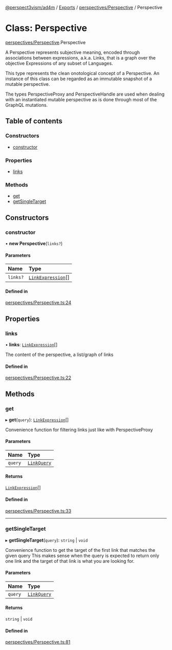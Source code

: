 [@perspect3vism/ad4m](../README.md) / [Exports](../modules.md) / [perspectives/Perspective](../modules/perspectives_Perspective.md) / Perspective

# Class: Perspective

[perspectives/Perspective](../modules/perspectives_Perspective.md).Perspective

A Perspective represents subjective meaning, encoded through
associations between expressions, a.k.a. Links, that is a graph
over the objective Expressions of any subset of Languages.

This type represents the clean onotological concept of a Perspective.
An instance of this class can be regarded as an immutable snapshot of 
a mutable perspective.

The types PerspectiveProxy and PerspectiveHandle are used when dealing 
with an instantiated mutable perspective as is done through most of 
the GraphQL mutations.

## Table of contents

### Constructors

- [constructor](perspectives_Perspective.Perspective.md#constructor)

### Properties

- [links](perspectives_Perspective.Perspective.md#links)

### Methods

- [get](perspectives_Perspective.Perspective.md#get)
- [getSingleTarget](perspectives_Perspective.Perspective.md#getsingletarget)

## Constructors

### constructor

• **new Perspective**(`links?`)

#### Parameters

| Name | Type |
| :------ | :------ |
| `links?` | [`LinkExpression`](links_Links.LinkExpression.md)[] |

#### Defined in

[perspectives/Perspective.ts:24](https://github.com/perspect3vism/ad4m-executor/blob/5a19b63d/core/src/perspectives/Perspective.ts#L24)

## Properties

### links

• **links**: [`LinkExpression`](links_Links.LinkExpression.md)[]

The content of the perspective, a list/graph of links

#### Defined in

[perspectives/Perspective.ts:22](https://github.com/perspect3vism/ad4m-executor/blob/5a19b63d/core/src/perspectives/Perspective.ts#L22)

## Methods

### get

▸ **get**(`query`): [`LinkExpression`](links_Links.LinkExpression.md)[]

Convenience function for filtering links just like with PerspectiveProxy

#### Parameters

| Name | Type |
| :------ | :------ |
| `query` | [`LinkQuery`](perspectives_LinkQuery.LinkQuery.md) |

#### Returns

[`LinkExpression`](links_Links.LinkExpression.md)[]

#### Defined in

[perspectives/Perspective.ts:33](https://github.com/perspect3vism/ad4m-executor/blob/5a19b63d/core/src/perspectives/Perspective.ts#L33)

___

### getSingleTarget

▸ **getSingleTarget**(`query`): `string` \| `void`

Convenience function to get the target of the first link that matches the given query
This makes sense when the query is expected to return only one link
and the target of that link is what you are looking for.

#### Parameters

| Name | Type |
| :------ | :------ |
| `query` | [`LinkQuery`](perspectives_LinkQuery.LinkQuery.md) |

#### Returns

`string` \| `void`

#### Defined in

[perspectives/Perspective.ts:81](https://github.com/perspect3vism/ad4m-executor/blob/5a19b63d/core/src/perspectives/Perspective.ts#L81)
